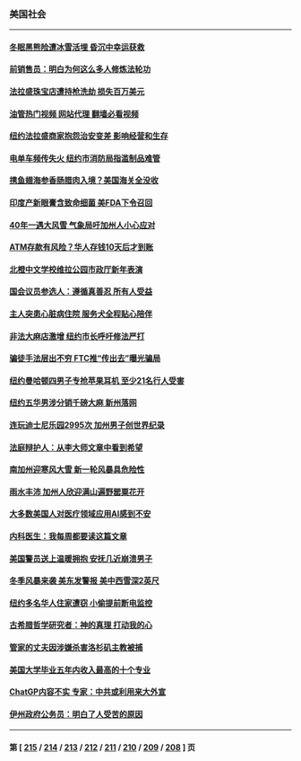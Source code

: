 ### 美国社会
---
#### [冬眠黑熊险遭冰雪活埋 昏沉中幸运获救](../../pages/ncid1078160/n13937139.md?02250045) 
#### [前销售员：明白为何这么多人修炼法轮功](../../pages/ncid1078160/n13936018.md?02250045) 
#### [法拉盛珠宝店遭持枪洗劫 损失百万美元](../../pages/ncid1078160/n13937018.md?02250045) 
#### [油管热门视频 网站代理 翻墙必看视频](http://138.2.39.72:81/youtube.html?epic-marker?02250045)
#### [纽约法拉盛商家抱怨治安变差 影响经营和生存](../../pages/ncid1078160/n13936973.md?02250045) 
#### [电单车频传失火 纽约市消防局指滥制品难管](../../pages/ncid1078160/n13936970.md?02250045) 
#### [携鱼翅海参香肠腊肉入境？美国海关全没收](../../pages/ncid1078160/n13936996.md?02250045) 
#### [印度产新眼膏含致命细菌 美FDA下令召回](../../pages/ncid1078160/n13936832.md?02250045) 
#### [40年一遇大风雪 气象局吁加州人小心应对](../../pages/ncid1078160/n13936864.md?02250045) 
#### [ATM存款有风险？华人存钱10天后才到账](../../pages/ncid1078160/n13936784.md?02250045) 
#### [北橙中文学校维拉公园市政厅新年表演](../../pages/ncid1078160/n13936751.md?02250045) 
#### [国会议员参选人：遵循真善忍 所有人受益](../../pages/ncid1078160/n13936604.md?02250045) 
#### [主人突患心脏病住院 服务犬全程贴心陪伴](../../pages/ncid1078160/n13936332.md?02250045) 
#### [非法大麻店激增 纽约市长呼吁修法严打](../../pages/ncid1078160/n13936178.md?02250045) 
#### [骗徒手法层出不穷 FTC推“传出去”曝光骗局](../../pages/ncid1078160/n13936154.md?02250045) 
#### [纽约曼哈顿四男子专抢苹果耳机 至少21名行人受害](../../pages/ncid1078160/n13936182.md?02250045) 
#### [纽约五华男涉分销千磅大麻 新州落网](../../pages/ncid1078160/n13936162.md?02250045) 
#### [连玩迪士尼乐园2995次 加州男子创世界纪录](../../pages/ncid1078160/n13936133.md?02250045) 
#### [法庭辩护人：从李大师文章中看到希望](../../pages/ncid1078160/n13935876.md?02250045) 
#### [南加州迎寒风大雪 新一轮风暴具危险性](../../pages/ncid1078160/n13936021.md?02250045) 
#### [雨水丰沛 加州人欣迎满山遍野罂粟花开](../../pages/ncid1078160/n13936078.md?02250045) 
#### [大多数美国人对医疗领域应用AI感到不安](../../pages/ncid1078160/n13935962.md?02250045) 
#### [内科医生：我每周都要读这篇文章](../../pages/ncid1078160/n13935219.md?02250045) 
#### [美国警员送上温暖拥抱 安抚几近崩溃男子](../../pages/ncid1078160/n13935122.md?02250045) 
#### [冬季风暴来袭 美东发警报 美中西雪深2英尺](../../pages/ncid1078160/n13935622.md?02250045) 
#### [纽约多名华人住家遭窃 小偷提前断电监控](../../pages/ncid1078160/n13935241.md?02250045) 
#### [古希腊哲学研究者：神的真理 打动我的心](../../pages/ncid1078160/n13935136.md?02250045) 
#### [管家的丈夫因涉嫌杀害洛杉矶主教被捕](../../pages/ncid1078160/n13935145.md?02250045) 
#### [美国大学毕业五年内收入最高的十个专业](../../pages/ncid1078160/n13934945.md?02250045) 
#### [ChatGP内容不实 专家：中共或利用来大外宣](../../pages/ncid1078160/n13934885.md?02250045) 
#### [伊州政府公务员：明白了人受苦的原因](../../pages/ncid1078160/n13934333.md?02250045) 

---
#### 第 [ [215](./215.md?02250045) / [214](./214.md?02250045) / [213](./213.md?02250045) / [212](./212.md?02250045) / [211](./211.md?02250045) / [210](./210.md?02250045) / [209](./209.md?02250045) / [208](./208.md?02250045) ] 页
